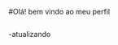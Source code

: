 #Olá! bem vindo ao meu perfil  

<a href="[[https://github.com/fagnergoncalvesti/github-readme-stats](https://www.linkedin.com/in/fagner-gon%C3%A7alves-ti/)]">
  <img align="center" src="" />
</a><br>

-atualizando
